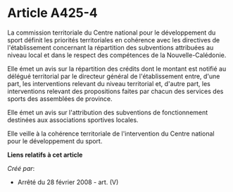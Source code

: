 # Article A425-4

La commission territoriale du Centre national pour le développement du sport définit les priorités territoriales en cohérence
avec les directives de l'établissement concernant la répartition des subventions attribuées au niveau local et dans le
respect des compétences de la Nouvelle-Calédonie.

Elle émet un avis sur la répartition des crédits dont le montant est notifié au délégué territorial par le directeur général
de l'établissement entre, d'une part, les interventions relevant du niveau territorial et, d'autre part, les interventions
relevant des propositions faites par chacun des services des sports des assemblées de province.

Elle émet un avis sur l'attribution des subventions de fonctionnement destinées aux associations sportives locales.

Elle veille à la cohérence territoriale de l'intervention du Centre national pour le développement du sport.

**Liens relatifs à cet article**

_Créé par_:

  - Arrêté du 28 février 2008 - art. (V)
